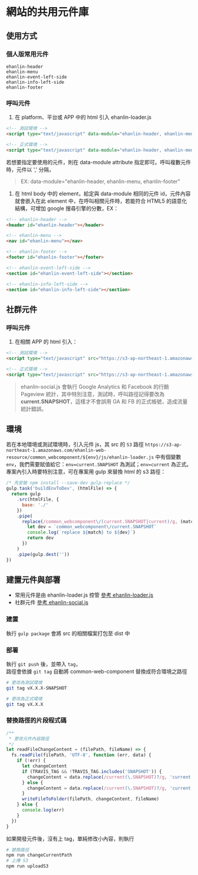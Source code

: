# 網站的共用元件庫

## 使用方式
### 個人版常用元件
```
ehanlin-header
ehanlin-menu
ehanlin-event-left-side
ehanlin-info-left-side
ehanlin-footer
```

### 呼叫元件
1. 在 platform、平台或 APP 中的 html 引入 ehanlin-loader.js

```html
<!-- 測試環境 -->
<script type="text/javascript" data-module="ehanlin-header, ehanlin-menu" src="https://s3-ap-northeast-1.amazonaws.com/ehanlin-web-resource/common_webcomponent/current.SNAPSHOT/js/ehanlin-loader.js"></script>

<!-- 正式環境 -->
<script type="text/javascript" data-module="ehanlin-header, ehanlin-menu" src="https://s3-ap-northeast-1.amazonaws.com/ehanlin-web-resource/common_webcomponent/current/js/ehanlin-loader.js"></script>
```

若想要指定要使用的元件，則在 data-module attribute 指定即可。呼叫複數元件時，元件以 ',' 分隔，    
>  EX: data-module="ehanlin-header, ehanlin-menu, ehanlin-footer"

1. 在 html body 中的 element，給定與 data-module 相同的元件 id，元件內容就會嵌入在此 element 中，在呼叫相關元件時，若能符合 HTML5 的語意化結構，可增加 google 搜尋引擎的分數，EX：

```html
<!-- ehanlin-header -->
<header id="ehanlin-header"></header>

<!-- ehanlin-menu -->
<nav id="ehanlin-menu"></nav>

<!-- ehanlin-footer -->
<footer id="ehanlin-footer"></footer>

<!-- ehanlin-event-left-side -->
<section id="ehanlin-event-left-side"></section>

<!-- ehanlin-info-left-side -->
<section id="ehanlin-info-left-side"></section>
```

## 社群元件
### 呼叫元件

1. 在相關 APP 的 html 引入：

```html
<!-- 測試環境 -->
<script type="text/javascript" src="https://s3-ap-northeast-1.amazonaws.com/ehanlin-web-resource/common_webcomponent/current.SNAPSHOT/js/ehanlin-social.js"></script>

<!-- 正式環境 -->
<script type="text/javascript" src="https://s3-ap-northeast-1.amazonaws.com/ehanlin-web-resource/common_webcomponent/current/js/ehanlin-social.js></script>
```

> ehanlin-social.js 會執行 Google Analytics 和 Facebook 的行銷 Pageview 統計，其中特別注意，測試時，呼叫路徑記得要改為 **current.SNAPSHOT**，這樣才不會誤用 GA 和 FB 的正式帳號，造成流量統計錯誤。

## 環境

若在本地環境或測試環境時，引入元件 js，其 src 的 `S3` 路徑 `https://s3-ap-northeast-1.amazonaws.com/ehanlin-web-resource/common_webcomponent/${env}/js/ehanlin-loader.js` 中有個變數 `env`，我們需要賦值給它：`env=current.SNAPSHOT` 為測試；`env=current` 為正式。    專案內引入時要特別注意，可在專案用 gulp 來替換 html 的 s3 路徑：

```javascript
/* 先安裝 npm install --save-dev gulp-replace */
gulp.task('buildEnvToDev', (htmlFile) => {
  return gulp
    .src(htmlFile, {
      base: './'
    })
    .pipe(
      replace(/common_webcomponent\/(current.SNAPSHOT|current)/g, (match) => {
        let dev = `common_webcomponent\/current.SNAPSHOT`
        console.log(`replace ${match} to ${dev}`)
        return dev
      })
    )
    .pipe(gulp.dest(''))
})
```

## 建置元件與部署

- 常用元件是由 ehanlin-loader.js 控管
  [參考 ehanlin-loader.js](https://github.com/eHanlin/common-web-component/blob/master/src/js/ehanlin-loader.js)
- 社群元件
  [參考 ehanlin-social.js](https://github.com/eHanlin/common-web-component/blob/master/src/js/ehanlin-social.js)

### 建置
執行 `gulp package` 會將 src 的相關檔案打包至 dist 中

### 部署
執行 `git push` 後，並帶入 `tag`，    
路徑會依據 `git tag` 自動將 common-web-component 替換成符合環境之路徑

```bash
# 更改為測試環境
git tag vX.X.X-SNAPSHOT 

# 更改為正式環境
git tag vX.X.X 
```

### 替換路徑的片段程式碼
```javascript
/**
 * 更改元件內容路徑
 */
let readFileChangeContent = (filePath, fileName) => {
  fs.readFile(filePath, 'UTF-8', function (err, data) {
    if (!err) {
      let changeContent
      if (TRAVIS_TAG && !TRAVIS_TAG.includes('SNAPSHOT')) {
        changeContent = data.replace(/current(\.SNAPSHOT)?/g, 'current')
      } else {
        changeContent = data.replace(/current(\.SNAPSHOT)?/g, 'current.SNAPSHOT')
      }
      writeFileToFolder(filePath, changeContent, fileName)
    } else {
      console.log(err)
    }
  })
}
```

如果開發元件後，沒有上 tag，單純修改小內容，則執行

```bash
# 替換路徑
npm run changeCurrentPath
# 上傳 S3
npm run uploadS3
```
